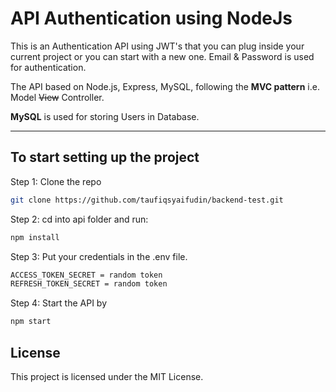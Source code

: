 # API Authentication using NodeJs

This is an Authentication API using JWT's that you can plug inside your current project or you can start with a new one. Email & Password is used for authentication.

The API based on Node.js, Express, MySQL, following the **MVC pattern** i.e. Model ~~View~~ Controller.

**MySQL** is used for storing Users in Database.

---

## To start setting up the project

Step 1: Clone the repo

```bash
git clone https://github.com/taufiqsyaifudin/backend-test.git
```

Step 2: cd into api folder and run:

```bash
npm install
```

Step 3: Put your credentials in the .env file.

```bash
ACCESS_TOKEN_SECRET = random token
REFRESH_TOKEN_SECRET = random token
```

Step 4: Start the API by

```bash
npm start
```

## License

This project is licensed under the MIT License.